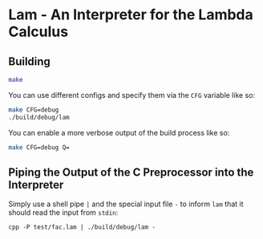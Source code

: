 # Lam - An Interpreter for the Lambda Calculus

## Building

```sh
make
```
You can use different configs and specify them via the `CFG` variable like so:
```sh
make CFG=debug
./build/debug/lam
```
You can enable a more verbose output of the build process like so:
```sh
make CFG=debug Q=
```

## Piping the Output of the C Preprocessor into the Interpreter

Simply use a shell pipe `|` and the special input file `-` to inform `lam` that it should read the input from `stdin`:
```
cpp -P test/fac.lam | ./build/debug/lam -
```

